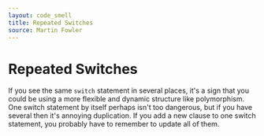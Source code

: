 ```yaml
---
layout: code_smell
title: Repeated Switches
source: Martin Fowler
---
```


# Repeated Switches
If you see the same `switch` statement in several places, it's a sign that you could be using a more flexible and dynamic structure like polymorphism. One switch statement by itself perhaps isn't too dangerous, but if you have several then it's annoying duplication. If you add a new clause to one switch statement, you probably have to remember to update all of them.
